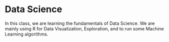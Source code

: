 # Data Science

In this class, we are learning the fundamentals of Data Science. We are mainly using R for Data Visualization, Exploration, and to run some Machine Learning algorithms.
